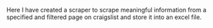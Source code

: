 Here I have created a scraper to scrape meaningful information from a specified and filtered page on craigslist and store it into an excel file.
